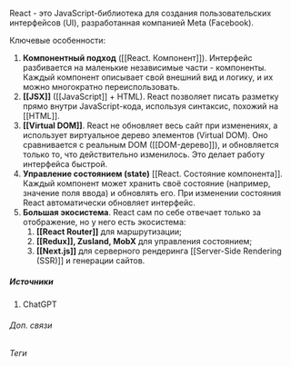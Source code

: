 React - это JavaScript-библиотека для создания пользовательских интерфейсов (UI),  разработанная компанией Meta (Facebook).

Ключевые особенности:
1. **Компонентный подход** ([[React. Компонент]]). Интерфейс разбивается на маленькие независимые части - компоненты. Каждый компонент описывает свой внешний вид и логику, и их можно многократно переиспользовать.
2. **[[JSX]]** ([[JavaScript]] + HTML). React позволяет писать разметку прямо внутри JavaScript-кода, используя синтаксис, похожий на [[HTML]].
3. **[[Virtual DOM]]**. React не обновляет весь сайт при изменениях, а использует виртуальное дерево элементов (Virtual DOM). Оно сравнивается с реальным DOM ([[DOM-дерево]]), и обновляется только то, что действительно изменилось. Это делает работу интерфейса быстрой.
4. **Управление состоянием (state)** [[React. Состояние компонента]]. Каждый компонент может хранить своё состояние (например, значение поля ввода) и обновлять его. При изменении состояния React автоматически обновляет интерфейс.
5. **Большая экосистема**. React сам по себе отвечает только за отображение, но у него есть экосистема:
	1.  **[[React Router]]** для маршрутизации;
	2. **[[Redux]], Zusland, MobX** для управления состоянием;
	3. **[[Next.js]]** для серверного рендеринга [[Server-Side Rendering (SSR)]] и генерации сайтов.

##### Источники
1. ChatGPT

###### Доп. связи

###### Теги

